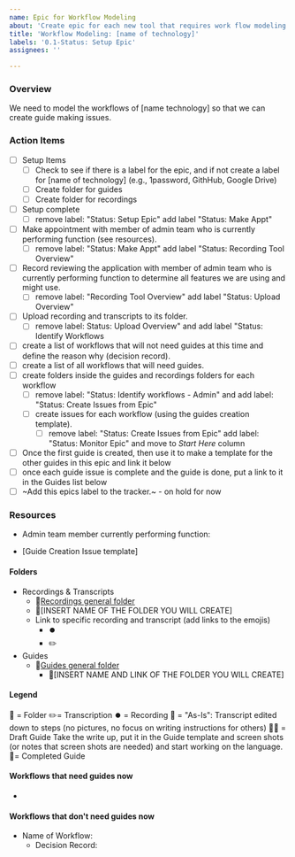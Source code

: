 ```yaml
---
name: Epic for Workflow Modeling
about: 'Create epic for each new tool that requires work flow modeling. '
title: 'Workflow Modeling: [name of technology]'
labels: '0.1-Status: Setup Epic'
assignees: ''

---
```


### Overview
We need to model the workflows of [name technology] so that we can create guide making issues.

### Action Items
- [ ] Setup Items
  - [ ] Check to see if there is a label for the epic, and if not create a label for [name of technology] (e.g., 1password, GithHub, Google Drive)
  - [ ] Create folder for guides
  - [ ] Create folder for recordings
- [ ] Setup complete
   - [ ] remove label: "Status: Setup Epic" add label "Status: Make Appt"
- [ ] Make appointment with member of admin team who is currently performing function (see resources).
  - [ ] remove label: "Status: Make Appt" add label "Status: Recording Tool Overview"
- [ ] Record reviewing the application with member of admin team who is currently performing function to determine all features we are using and might use.
   - [ ] remove label: "Recording Tool Overview" add label "Status: Upload Overview"
- [ ] Upload recording and transcripts to its folder.
   - [ ] remove label: Status: Upload Overview" and add label "Status: Identify Workflows
- [ ] create a list of workflows that will not need guides at this time and define the reason why (decision record).
- [ ] create a list of all workflows that will need guides. 
- [ ] create folders inside the guides and recordings folders for each workflow
   - [ ] remove label: "Status: Identify workflows - Admin" and add label: "Status: Create Issues from Epic"
   - [ ] create issues for each workflow (using the guides creation template).
     - [ ] remove label: "Status: Create Issues from Epic" add  label: "Status: Monitor Epic" and move to _Start Here_ column
- [ ] Once the first guide is created, then use it to make a template for the other guides in this epic and link it below
- [ ] once each guide issue is complete and the guide is done, put a link to it in the Guides list below
- [ ] ~Add this epics label to the tracker.~ - on hold for now

### Resources
- Admin team member currently performing function: 

- [Guide Creation Issue template]

#### Folders
- Recordings & Transcripts
   - 📁[Recordings general folder](https://drive.google.com/drive/folders/1dmX5df5TXm8F209O4-_BRmuW0NIcT-Ss)
   - 📁[INSERT NAME OF THE FOLDER YOU WILL CREATE]
   - Link to specific recording and transcript (add links to the emojis)
      - ⏺️
      - ✏️
- Guides
  - 📁[Guides general folder](https://drive.google.com/drive/folders/13aT7T3HblNidcwm2CMy7LQg-mAULL3Q7)
    - 📁[INSERT NAME AND LINK OF THE FOLDER YOU WILL CREATE]

#### Legend
📁 = Folder
✏️= Transcription
⏺️ = Recording
📝 = "As-Is":  Transcript edited down to steps (no pictures, no focus on writing instructions for others)
👷‍♀️ = Draft Guide Take the write up, put it in the Guide template and screen shots (or notes that screen shots are needed) and start working on the language.
🎉= Completed Guide

#### Workflows that need guides now
-

#### Workflows that don't need guides now
- Name of Workflow: 
  - Decision Record:
